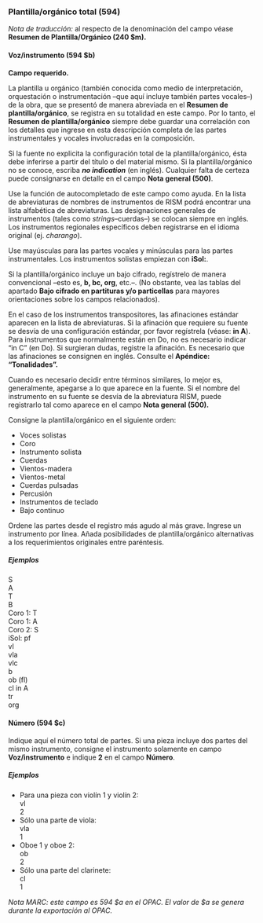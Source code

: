 ### Plantilla/orgánico total (594)

*Nota de traducción:* al respecto de la denominación del campo véase **Resumen de Plantilla/Orgánico (240 $m).**

#### Voz/instrumento (594 $b)

**Campo requerido.**

La plantilla u orgánico (también conocida como medio de interpretación, orquestación o instrumentación –que aquí incluye también partes vocales–) de la obra, que se presentó de manera abreviada en el **Resumen de plantilla/orgánico**, se registra en su totalidad en este campo. Por lo tanto, el **Resumen de plantilla/orgánico** siempre debe guardar una correlación con los detalles que ingrese en esta descripción completa de las partes instrumentales y vocales involucradas en la composición.

Si la fuente no explicita la configuración total de la plantilla/orgánico, ésta debe inferirse a partir del título o del material mismo. Si la plantilla/orgánico no se conoce, escriba **_no indication_** (en inglés). Cualquier falta de certeza puede consignarse en detalle en el campo **Nota general (500)**.

Use la función de autocompletado de este campo como ayuda. En la lista de abreviaturas de nombres de instrumentos de RISM podrá encontrar una lista alfabética de abreviaturas. Las designaciones generales de instrumentos (tales como _strings_–cuerdas–) se colocan siempre en inglés. Los instrumentos regionales específicos deben registrarse en el idioma original (ej. _charango_).

Use mayúsculas para las partes vocales y minúsculas para las partes instrumentales. Los instrumentos solistas empiezan con **iSol:**.

Si la plantilla/orgánico incluye un bajo cifrado, regístrelo de manera convencional –esto es, **b, bc, org**, etc.–. (No obstante, vea las tablas del apartado **Bajo cifrado en partituras y/o particellas** para mayores orientaciones sobre los campos relacionados).

En el caso de los instrumentos transpositores, las afinaciones estándar aparecen en la lista de abreviaturas. Si la afinación que requiere su fuente se desvía de una configuración estándar, por favor regístrela (véase: **in A**). Para instrumentos que normalmente están en Do, no es necesario indicar “in C” (en Do). Si surgieran dudas, registre la afinación. Es necesario que las afinaciones se consignen en inglés. Consulte el **Apéndice: “Tonalidades”.**

Cuando es necesario decidir entre términos similares, lo mejor es, generalmente, apegarse a lo que aparece en la fuente. Si el nombre del instrumento en su fuente se desvía de la abreviatura RISM, puede registrarlo tal como aparece en el campo **Nota general (500).**

Consigne la plantilla/orgánico en el siguiente orden:

- Voces solistas
- Coro
- Instrumento solista
- Cuerdas
- Vientos-madera
- Vientos-metal
- Cuerdas pulsadas
- Percusión
- Instrumentos de teclado
- Bajo continuo

Ordene las partes desde el registro más agudo al más grave. Ingrese un instrumento por línea. Añada posibilidades de plantilla/orgánico alternativas a los requerimientos originales entre paréntesis.

##### Ejemplos  
S  
A  
T  
B  
Coro 1: T  
Coro 1: A  
Coro 2: S   
iSol: pf   
vl   
vla   
vlc   
b   
ob (fl)   
cl in A   
tr   
org

#### Número (594 $c)

Indique aquí el número total de partes. Si una pieza incluye dos partes del mismo instrumento, consigne el instrumento solamente en campo **Voz/instrumento** e indique **2** en el campo **Número**.

##### Ejemplos

- Para una pieza con violín 1 y violín 2:  
vl  
2
- Sólo una parte de viola:  
vla  
1
- Oboe 1 y oboe 2:  
ob  
2
- Sólo una parte del clarinete:  
cl  
1

_Nota MARC: este campo es 594 $a en el OPAC. El valor de $a se genera durante la exportación al OPAC._
